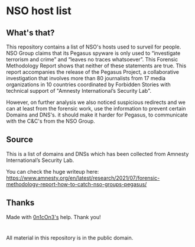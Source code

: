 # NSO host list

## What's that?
  This repository contains a list of NSO's hosts used to surveil for people. NSO Group claims that its Pegasus spyware is only used to “investigate terrorism and crime” and “leaves no traces whatsoever”. This Forensic Methodology Report shows that neither of these statements are true. This report accompanies the release of the Pegasus Project, a collaborative investigation that involves more than 80 journalists from 17 media organizations in 10 countries coordinated by Forbidden Stories with technical support of "Amnesty International’s Security Lab".
  
  However, on further analysis we also noticed suspicious redirects and we can at least from the forensic work, use the information to prevent certain Domains and DNS's. it should make it harder for Pegasus, to communicate with the C&C's from the NSO Group.

## Source

This is a list of domains and DNSs which has been collected from Amnesty International’s Security Lab. 

You can check the huge writeup here: https://www.amnesty.org/en/latest/research/2021/07/forensic-methodology-report-how-to-catch-nso-groups-pegasus/

## Thanks

Made with [0n1cOn3's](https://github.com/0n1cOn3/nso-blacklist) help. Thank you!

#

All material in this repository is in the public domain.
